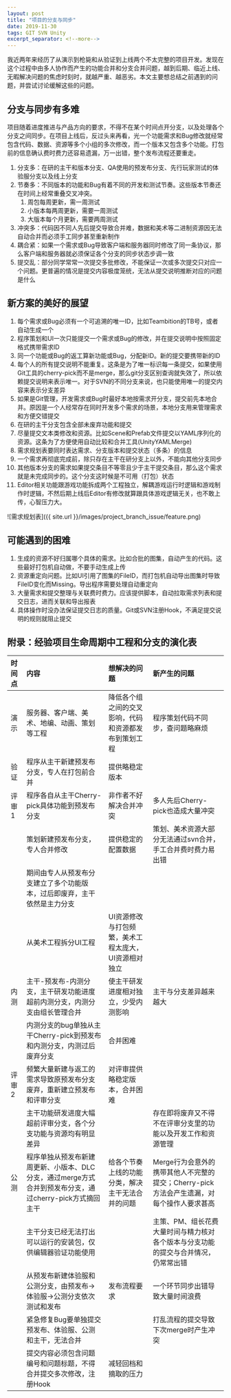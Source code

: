 ```yaml
---
layout: post
title: "项目的分支与同步"
date: 2019-11-30 
tags: GIT SVN Unity
excerpt_separator: <!--more-->
---
```


我近两年来经历了从演示到枪毙和从验证到上线两个不太完整的项目开发。发现在这个过程中由多人协作而产生的功能合并和分支合并问题，越到后期、临近上线、无暇解决问题的焦虑时刻时，就越严重、越恶劣。本文主要想总结之前遇到的问题，并尝试讨论缓解这些的问题。

<!--more-->

## 分支与同步有多难

项目随着进度推进与产品方向的要求，不得不在某个时间点开分支，以及处理各个分支之间同步。在项目上线后，反过头来再看，光一个功能需求和Bug修改就经常包含代码、数据、资源等多个小组的多次修改，而一个版本又包含多个功能。打包前的信息确认费时费力还容易遗漏，万一出错，整个发布流程还要重走。

1. 分支多：在研的主干和版本分支、QA使用的预发布分支、先行玩家测试的体验服分支以及线上分支
1. 节奏多：不同版本的功能和Bug有着不同的开发和测试节奏。这些版本节奏还在时间上经常重叠交叉冲突。
    1. 周包每周更新，需一周测试
    1. 小版本每两周更新，需要一周测试
    1. 大版本每个月更新，需要两周测试
1. 冲突多：代码因不同人先后提交导致合并难，数据和美术等二进制资源因无法自动合并而必须手工同步甚至重新制作
1. 耦合紧：如果一个需求或Bug导致客户端和服务器同时修改了同一条协议，那么客户端和服务器就必须保证各个分支的同步状态步调一致
1. 提交乱：部分同学常常一次提交多批修改，不能保证一次或多次提交只对应一个问题。更普遍的情况是提交内容极度笼统，无法从提交说明推断对应的问题是什么

## 新方案的美好的展望

1. 每个需求或Bug必须有一个可追溯的唯一ID，比如Teambition的TB号，或者自动生成一个
1. 程序策划和UI一次只能提交一个需求或Bug的修改，并在提交说明中按照固定格式携带需求ID
1. 同一个功能或Bug的返工算新功能或Bug，分配新ID。新的提交要携带新的ID
1. 每个人的所有提交说明不能重复。这条是为了唯一标识每一条提交，如果使用Git工具的cherry-pick而不是merge，那么git分支区别查询就失效了，所以依赖提交说明来表示唯一。对于SVN的不同分支来说，也只能使用唯一的提交内容来表示分支差异
1. 如果是Git管理，开发需求或Bug时最好本地按需求开分支，提交前先本地合并。原因是一个人经常存在同时开发多个需求的场景，本地分支用来管理需求和方便交错提交
1. 在研的主干分支包含全部未废弃功能和提交
1. 尽量提交文本类修改和资源。比如Scene和Prefab文件提交以YAML序列化的资源。这条为了方便使用自动比较和合并工具(UnityYAMLMerge)
1. 需求规划表要同时表达需求、分支版本和提交状态（多条）的信息
1. 一个需求再彻底完成前，除只存在主干在研分支上以外，不能向其他分支同步
1. 其他版本分支的需求如果提交条目不等零且少于主干提交条目，那么这个需求就是未完成同步的。这个分支这时候是不可用（打包）状态
1. Editor相关功能跟游戏功能拆成两个工程独立，解耦游戏运行时逻辑和游戏制作时逻辑，不然后期上线后Editor有修改就算跟具体游戏逻辑无关，也不敢上传，心智压力大。

![需求规划表]({{ site.url }}/images/project_branch_issue/feature.png)

## 可能遇到的困难

1. 生成的资源不好归属哪个具体的需求。比如合批的图集，自动产生的代码。这些最好打包机自动做，不要手动生成上传
1. 资源重定向问题。比如UI引用了图集的FileID，而打包机自动导出图集时导致FileID变化而Missing。导出程序需要处理自动重定向
1. 大量需求和提交整理与关联费时费力。应该提供脚本，自动拉取需求列表和提交日志，进而关联和导出报表
1. 具体操作时没办法保证提交日志的质量。Git或SVN注册Hook，不满足提交说明的规则就阻止提交

## 附录：经验项目生命周期中工程和分支的演化表

|时间点|内容|想解决的问题|新产生的问题|
|:-|:-|:-|:-|
|演示|服务器、客户端、美术、地编、动画、策划等工程|降低各个组之间的交叉影响，代码和资源都发布到策划工程|程序策划代码不同步，查问题略麻烦|
|验证|程序从主干新建预发布分支，专人在打包前合并|提供略稳定版本||
|评审1|程序各自从主干Cherry-pick具体功能到预发布分支|非作者不好解决合并冲突|多人先后Cherry-pick也造成大量冲突|
||策划新建预发布分支，专人合并修改|提供稳定的配置数据|策划、美术资源大部分无法通过svn合并，手工合并费时费力易出错|
||期间由专人从预发布分支建立了多个功能版本，过后即废弃，主干依然是主力分支|||
||从美术工程拆分UI工程|UI资源修改与打包频繁，美术工程太庞大，UI资源相对独立||
|内测|主干-预发布-内测分支，主干研发功能进度超前内测分支，内测分支由组长管理合并|使主干研发进度相对独立，少受内测影响|主干与分支差异越来越大|
||内测分支的bug单独从主干Cherry-pick到预发布和内测分支，内测过后废弃分支|合并困难||
|评审2|频繁大量新建与返工的需求导致原预发布分支废弃，重新建立预发布和评审分支|对评审提供略稳定版本，合并困难||
||主干功能研发进度大幅超前评审分支，各个分支功能与资源均有明显差异||存在即将废弃又不得不在评审分支里的功能以及开发工作和资源管理|
|公测|程序单独从预发布新建周更新、小版本、DLC分支，通过merge方式合并到预发布分支，通过cherry-pick方式摘回主干|给各个节奏上线的功能分类，解决主干无法合并的问题|Merge行为会意外的携带其他人不完整的提交；Cherry-pick方法会产生遗漏，对每个操作人要求甚高|
||主干分支已经无法打出可以运行的安装包，仅供编辑器验证功能使用||主策、PM、组长花费大量时间与精力核对各个版本与分支功能的提交与合并情况，仍常常出错|
||从预发布新建体验服和公测分支，由预发布->体验服->公测分支依次测试和发布|发布流程要求|一个环节同步出错导致大量时间浪费|
||紧急修复Bug要单独提交预发布、体验服、公测和主干，无法合并||打乱流程的提交导致下次merge时产生冲突|
||提交内容必须包含问题编号和问题标题，不得合并提交多次修改，注册Hook|减轻回档和摘取的压力||
